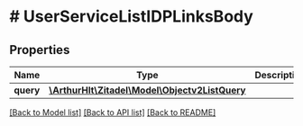 # # UserServiceListIDPLinksBody

## Properties

Name | Type | Description | Notes
------------ | ------------- | ------------- | -------------
**query** | [**\ArthurHlt\Zitadel\Model\Objectv2ListQuery**](Objectv2ListQuery.md) |  | [optional]

[[Back to Model list]](../../README.md#models) [[Back to API list]](../../README.md#endpoints) [[Back to README]](../../README.md)
